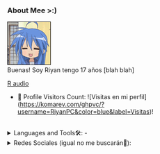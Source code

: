 <!-- ![ProfileBanner](https://github.com/RiyanPC/RiyanPC/blob/main/baner%20verde.jpg) -->

### About Mee >:)
![FunnyGif](https://github.com/RiyanPC/RiyanPC/blob/main/C7HT.gif)</br>
Buenas! Soy Riyan tengo 17 años [blah blah] <br/>


[R audio](https://github.com/RiyanPC/RiyanPC/blob/main/Decaying%20Winter%20-%20Calm%20Night%20remix%20(ft.%20Deepwoken%20and%20TDS)%20(8k%20sub%20thing).mp3)


- 🎢 Profile Visitors Count:
![Visitas en mi perfil]<br/>(https://komarev.com/ghpvc/?username=RiyanPC&color=blue&label=Visitas)!


<br/>

<details>
<summary>
Languages and Tools🛠:
  -
</summary>

  <br/>
<code><img height="20" src="https://raw.githubusercontent.com/github/explore/80688e429a7d4ef2fca1e82350fe8e3517d3494d/topics/html/html.png"></code>
<code><img height="20" src="https://raw.githubusercontent.com/github/explore/80688e429a7d4ef2fca1e82350fe8e3517d3494d/topics/css/css.png"></code>
<code><img height="20" src="https://raw.githubusercontent.com/github/explore/80688e429a7d4ef2fca1e82350fe8e3517d3494d/topics/javascript/javascript.png"></code>
<code><img height="20" src="https://raw.githubusercontent.com/github/explore/80688e429a7d4ef2fca1e82350fe8e3517d3494d/topics/mysql/mysql.png"></code>
</details>

<details>
<summary> Redes Sociales (igual no me buscarán🤝): </summary>  
-
